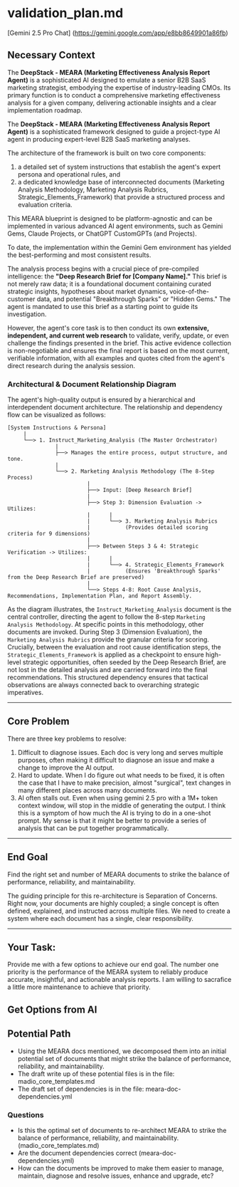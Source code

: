 # validation_plan.md

[Gemini 2.5 Pro Chat] (https://gemini.google.com/app/e8bb8649901a86fb)

## Necessary Context

The **DeepStack - MEARA (Marketing Effectiveness Analysis Report Agent)** is a sophisticated AI designed to emulate a senior B2B SaaS marketing strategist, embodying the expertise of industry-leading CMOs.  Its primary function is to conduct a comprehensive marketing effectiveness analysis for a given company, delivering actionable insights and a clear implementation roadmap. 

The **DeepStack - MEARA (Marketing Effectiveness Analysis Report Agent)** is a sophisticated framework designed to guide a project-type AI agent in producing expert-level B2B SaaS marketing analyses. 

The architecture of the framework is built on two core components: 
1. a detailed set of system instructions that establish the agent's expert persona and operational rules, 
   and 
2. a dedicated knowledge base of interconnected documents (Marketing Analysis Methodology, Marketing Analysis Rubrics, Strategic_Elements_Framework) that provide a structured process and evaluation criteria. 

This MEARA blueprint is designed to be platform-agnostic and can be implemented in various advanced AI agent environments, such as Gemini Gems, Claude Projects, or ChatGPT CustomGPTs (and Projects). 

To date, the implementation within the Gemini Gem environment has yielded the best-performing and most consistent results.

The analysis process begins with a crucial piece of pre-compiled intelligence: the **"Deep Research Brief for [Company Name]."**  This brief is not merely raw data; it is a foundational document containing curated strategic insights, hypotheses about market dynamics, voice-of-the-customer data, and potential "Breakthrough Sparks" or "Hidden Gems."  The agent is mandated to use this brief as a starting point to guide its investigation.

However, the agent's core task is to then conduct its own **extensive, independent, and current web research** to validate, verify, update, or even challenge the findings presented in the brief.  This active evidence collection is non-negotiable and ensures the final report is based on the most current, verifiable information, with all examples and quotes cited from the agent's direct research during the analysis session. 

### Architectural & Document Relationship Diagram

The agent's high-quality output is ensured by a hierarchical and interdependent document architecture. The relationship and dependency flow can be visualized as follows:

```
[System Instructions & Persona]
     |
     └──> 1. Instruct_Marketing_Analysis (The Master Orchestrator) 
               |
               ├──> Manages the entire process, output structure, and tone. 
               |
               └──> 2. Marketing Analysis Methodology (The 8-Step Process) 
                         |
                         ├──> Input: [Deep Research Brief] 
                         |
                         ├──> Step 3: Dimension Evaluation -> Utilizes:
                         |      |
                         |      └──> 3. Marketing Analysis Rubrics 
                         |           (Provides detailed scoring criteria for 9 dimensions)
                         |
                         ├──> Between Steps 3 & 4: Strategic Verification -> Utilizes:
                         |      |
                         |      └──> 4. Strategic_Elements_Framework 
                         |           (Ensures 'Breakthrough Sparks' from the Deep Research Brief are preserved) 
                         |
                         └──> Steps 4-8: Root Cause Analysis, Recommendations, Implementation Plan, and Report Assembly.
```

As the diagram illustrates, the `Instruct_Marketing_Analysis` document is the central controller, directing the agent to follow the 8-step `Marketing Analysis Methodology`.  At specific points in this methodology, other documents are invoked. During Step 3 (Dimension Evaluation), the `Marketing Analysis Rubrics` provide the granular criteria for scoring.  Crucially, between the evaluation and root cause identification steps, the `Strategic_Elements_Framework` is applied as a checkpoint to ensure high-level strategic opportunities, often seeded by the Deep Research Brief, are not lost in the detailed analysis and are carried forward into the final recommendations.  This structured dependency ensures that tactical observations are always connected back to overarching strategic imperatives.


---
## Core Problem

There are three key problems to resolve:
1. Difficult to diagnose issues. Each doc is very long and serves multiple purposes, often making it difficult to diagnose an issue and make a change to improve the AI output. 
2. Hard to update. When I do figure out what needs to be fixed, it is often the case that I have to make precision, almost "surgical", text changes in many different places across many documents. 
3. AI often stalls out. Even when using gemini 2.5 pro with a 1M+ token context window, will stop in the middle of generating the output. I think this is a symptom of how much the AI is trying to do in a one-shot prompt. My sense is that it might be better to provide a series of analysis that can be put together programmatically. 

---
## End Goal
Find the right set and number of MEARA documents to strike the balance of performance, reliability, and maintainability. 

The guiding principle for this re-architecture is Separation of Concerns. Right now, your documents are highly coupled; a single concept is often defined, explained, and instructed across multiple files. We need to create a system where each document has a single, clear responsibility.


---

## Your Task:

Provide me with a few options to achieve our end goal. The number one priority is the performance of the MEARA system to reliably produce accurate, insightful, and actionable analysis reports. I am willing to sacrafice a little more maintenance to achieve that priority.  

## Get Options from AI


## Potential Path

- Using the MEARA docs mentioned, we decomposed them into an initial potential set of documents that might strike the balance of performance, reliability, and maintainability. 
- The draft write up of these potential files is in the file: madio_core_templates.md
- The draft set of dependencies is in the file: meara-doc-dependencies.yml

### Questions

- Is this the optimal set of documents to re-architect MEARA to strike the balance of performance, reliability, and maintainability. (madio_core_templates.md)
- Are the document dependencies correct (meara-doc-dependencies.yml)
- How can the documents be improved to make them easier to manage, maintain, diagnose and resolve issues, enhance and upgrade, etc?